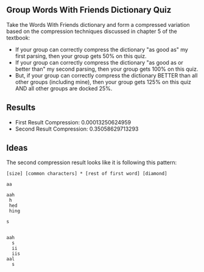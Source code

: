 ## Group Words With Friends Dictionary Quiz

Take the Words With Friends dictionary and form a compressed variation based on the compression techniques discussed in chapter 5 of the textbook:

* If your group can correctly compress the dictionary "as good as" my first parsing, then your group gets 50% on this quiz.
* If your group can correctly compress the dictionary "as good as or better than" my second parsing, then your group gets 100% on this quiz.
* But, if your group can correctly compress the dictionary BETTER than all other groups (including mine), then your group gets 125% on this quiz AND all other groups are docked 25%.


## Results

* First Result Compression: 0.00013250624959
* Second Result Compression: 0.35058629713293

## Ideas

The second compression result looks like it is following this pattern:

```
[size] [common characters] * [rest of first word] [diamond]
```

```
aa

aah
 h
 hed
 hing

s


aah
  s
  ii
  iis
aal
  s

```
